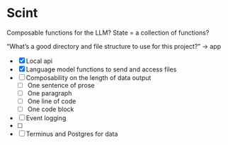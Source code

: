# Scint

Composable functions for the LLM? State = a collection of functions?

“What’s a good directory and file structure to use for this project?” -> app

- [x] Local api
- [x] Language model functions to send and access files
- [ ] Composability on the length of data output
  - [ ] One sentence of prose
  - [ ] One paragraph
  - [ ] One line of code
  - [ ] One code block
- [ ] Event logging
- [ ] 
- [ ] Terminus and Postgres for data
